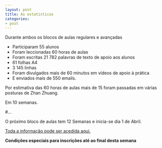 ```yaml
---
layout: post
title: As estatisticas
categories:
- post
---
```


Durante ambos os blocos de aulas regulares e avançadas 

+ Participaram 55 alunos
+ Foram leccionadas 60 horas de aulas
+ Foram escritas 21 782 palavras de texto de apoio aos alunos 
+ 61 folhas A4
+ 3 145 linhas
+ Foram divulgados mais de 60 minutos em vídeos de apoio à prática
+ E enviados mais de 550 emails. 

Por estimativa das 60 horas de aulas mais de 15 foram passadas em várias posturas de Zhan Zhuang.

Em 10 semanas.

#…

O próximo bloco de aulas tem 12 Semanas e inicia-se dia 1 de Abril. 

[Toda a informação pode ser acedida aqui.](http://devagar.org/regulares.html) 

**Condições especiais para inscrições até ao final desta semana** 
 
